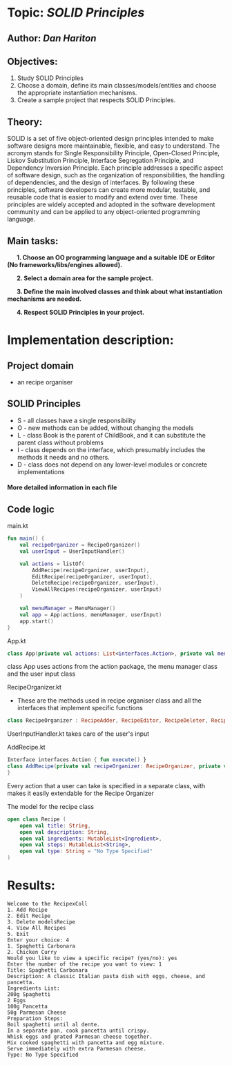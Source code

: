 # Topic: *SOLID Principles*

Author: *Dan Hariton*
-----
## Objectives:
1. Study SOLID Principles
2. Choose a domain, define its main classes/models/entities and choose the appropriate instantiation mechanisms.
3. Create a sample project that respects SOLID Principles.

## Theory:
SOLID is a set of five object-oriented design principles intended to make software designs more maintainable, flexible, and easy to understand. The acronym stands for Single Responsibility Principle, Open-Closed Principle, Liskov Substitution Principle, Interface Segregation Principle, and Dependency Inversion Principle. Each principle addresses a specific aspect of software design, such as the organization of responsibilities, the handling of dependencies, and the design of interfaces. By following these principles, software developers can create more modular, testable, and reusable code that is easier to modify and extend over time. These principles are widely accepted and adopted in the software development community and can be applied to any object-oriented programming language.

## Main tasks:
&ensp; &ensp; __1. Choose an OO programming language and a suitable IDE or Editor (No frameworks/libs/engines allowed).__

&ensp; &ensp; __2. Select a domain area for the sample project.__

&ensp; &ensp; __3. Define the main involved classes and think about what instantiation mechanisms are needed.__

&ensp; &ensp; __4. Respect SOLID Principles in your project.__

# Implementation description:
## Project domain
- an recipe organiser

## SOLID Principles
- S - all classes have a single responsibility
- O - new methods can be added, without changing the models
- L - class Book is the parent of ChildBook, and it can substitute the parent class without problems
- I - class depends on the interface, which presumably includes the methods it needs and no others.
- D - class does not depend on any lower-level modules or concrete implementations
#### More detailed information in each file

## Code logic
main.kt
```kotlin
fun main() {
    val recipeOrganizer = RecipeOrganizer()
    val userInput = UserInputHandler()

    val actions = listOf(
        AddRecipe(recipeOrganizer, userInput),
        EditRecipe(recipeOrganizer, userInput),
        DeleteRecipe(recipeOrganizer, userInput),
        ViewAllRecipes(recipeOrganizer, userInput)
    )

    val menuManager = MenuManager()
    val app = App(actions, menuManager, userInput)
    app.start()
}
```
App.kt
```kotlin
class App(private val actions: List<interfaces.Action>, private val menuManager: MenuManager, private val userInput: UserInputHandler)
```
class App uses actions from the action package, the menu manager class and the user input class

RecipeOrganizer.kt
- These are the methods used in recipe organiser class and all the interfaces that implement specific functions
```kotlin
class RecipeOrganizer : RecipeAdder, RecipeEditor, RecipeDeleter, RecipeViewer 
```

UserInputHandler.kt takes care of the user's input

AddRecipe.kt
```kotlin
Interface interfaces.Action { fun execute() }
class AddRecipe(private val recipeOrganizer: RecipeOrganizer, private val userInput: UserInputHandler) : interfaces.Action {...}
}
```
Every action that a user can take is specified in a separate class, with makes it easily extendable for the Recipe Organizer



The model for the recipe class
```kotlin
open class Recipe (
    open val title: String,
    open val description: String,
    open val ingredients: MutableList<Ingredient>,
    open val steps: MutableList<String>,
    open val type: String = "No Type Specified"
)

```
# Results:
```
Welcome to the RecipexColl
1. Add Recipe
2. Edit Recipe
3. Delete modelsRecipe
4. View All Recipes
5. Exit
Enter your choice: 4
1. Spaghetti Carbonara
2. Chicken Curry
Would you like to view a specific recipe? (yes/no): yes
Enter the number of the recipe you want to view: 1
Title: Spaghetti Carbonara
Description: A classic Italian pasta dish with eggs, cheese, and pancetta.
Ingredients List: 
200g Spaghetti
2 Eggs
100g Pancetta
50g Parmesan Cheese
Preparation Steps: 
Boil spaghetti until al dente.
In a separate pan, cook pancetta until crispy.
Whisk eggs and grated Parmesan cheese together.
Mix cooked spaghetti with pancetta and egg mixture.
Serve immediately with extra Parmesan cheese.
Type: No Type Specified
```